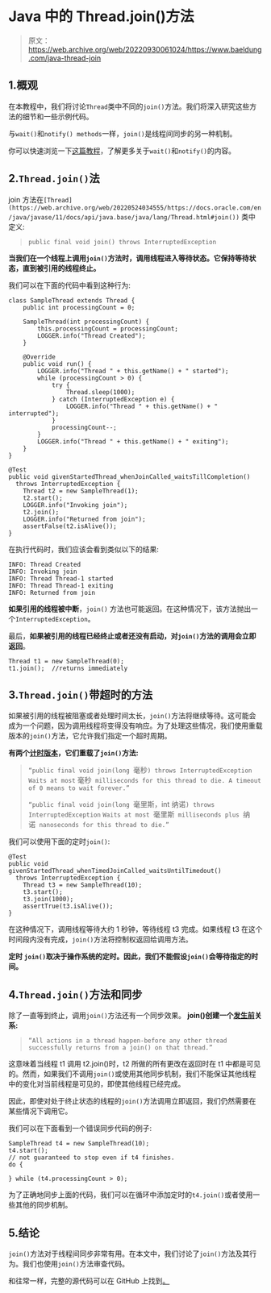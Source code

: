 # Java 中的 Thread.join()方法

> 原文：<https://web.archive.org/web/20220930061024/https://www.baeldung.com/java-thread-join>

## 1.概观

在本教程中，我们将讨论`Thread`类中不同的`join()`方法。我们将深入研究这些方法的细节和一些示例代码。

与`wait()`和`notify() methods`一样，`join()`是线程间同步的另一种机制。

你可以快速浏览一下[这篇教程](/web/20220524034555/https://www.baeldung.com/java-wait-notify)，了解更多关于`wait()`和`notify()`的内容。

## 2.`Thread.join()`法

join 方法在`[Thread](https://web.archive.org/web/20220524034555/https://docs.oracle.com/en/java/javase/11/docs/api/java.base/java/lang/Thread.html#join())` 类中定义:

> `public final void join() throws InterruptedException`
> 

**当我们在一个线程上调用`join()`方法时，调用线程进入等待状态。它保持等待状态，直到被引用的线程终止。**

我们可以在下面的代码中看到这种行为:

```
class SampleThread extends Thread {
    public int processingCount = 0;

    SampleThread(int processingCount) {
        this.processingCount = processingCount;
        LOGGER.info("Thread Created");
    }

    @Override
    public void run() {
        LOGGER.info("Thread " + this.getName() + " started");
        while (processingCount > 0) {
            try {
                Thread.sleep(1000);
            } catch (InterruptedException e) {
                LOGGER.info("Thread " + this.getName() + " interrupted");
            }
            processingCount--;
        }
        LOGGER.info("Thread " + this.getName() + " exiting");
    }
}

@Test
public void givenStartedThread_whenJoinCalled_waitsTillCompletion() 
  throws InterruptedException {
    Thread t2 = new SampleThread(1);
    t2.start();
    LOGGER.info("Invoking join");
    t2.join();
    LOGGER.info("Returned from join");
    assertFalse(t2.isAlive());
} 
```

在执行代码时，我们应该会看到类似以下的结果:

```
INFO: Thread Created
INFO: Invoking join
INFO: Thread Thread-1 started
INFO: Thread Thread-1 exiting
INFO: Returned from join
```

**如果引用的线程被中断**，`join()` 方法也可能返回。在这种情况下，该方法抛出一个`InterruptedException`。

最后，**如果被引用的线程已经终止或者还没有启动，对`join()`方法的调用会立即返回**。

```
Thread t1 = new SampleThread(0);
t1.join();  //returns immediately
```

## 3.`Thread.join()`带超时的方法

如果被引用的线程被阻塞或者处理时间太长，`join()`方法将继续等待。这可能会成为一个问题，因为调用线程将变得没有响应。为了处理这些情况，我们使用重载版本的`join()`方法，它允许我们指定一个超时周期。

**有两个[计时版本](https://web.archive.org/web/20220524034555/https://docs.oracle.com/en/java/javase/11/docs/api/java.base/java/lang/Thread.html#join(long))，它们重载了`join()`方法:**

> `“public final void join(long `毫秒`) throws InterruptedException`
> `Waits at most` 毫秒` milliseconds for this thread to die. A timeout of 0 means to wait forever.”`
> 
> `“public final void join(long `毫里斯，int 纳诺`) throws InterruptedException`
> `Waits at most `毫里斯` milliseconds plus `纳诺` nanoseconds for this thread to die.”`

我们可以使用下面的定时`join()`:

```
@Test
public void givenStartedThread_whenTimedJoinCalled_waitsUntilTimedout()
  throws InterruptedException {
    Thread t3 = new SampleThread(10);
    t3.start();
    t3.join(1000);
    assertTrue(t3.isAlive());
} 
```

在这种情况下，调用线程等待大约 1 秒钟，等待线程 t3 完成。如果线程 t3 在这个时间段内没有完成，`join()`方法将控制权返回给调用方法。

**定时 `join()`取决于操作系统的定时。因此，我们不能假设`join()`会等待指定的时间。**

## 4.`Thread.join()`方法和同步

除了一直等到终止，调用`join()`方法还有一个同步效果。 **join()创建一个[发生前](https://web.archive.org/web/20220524034555/https://docs.oracle.com/javase/specs/jls/se8/html/jls-17.html#jls-17.4.5)关系:**

> `“All actions in a thread happen-before any other thread successfully returns from a join() on that thread.”`

这意味着当线程 t1 调用 t2.join()时，t2 所做的所有更改在返回时在 t1 中都是可见的。然而，如果我们不调用`join()`或使用其他同步机制，我们不能保证其他线程中的变化对当前线程是可见的，即使其他线程已经完成。

因此，即使对处于终止状态的线程的`join()`方法调用立即返回，我们仍然需要在某些情况下调用它。

我们可以在下面看到一个错误同步代码的例子:

```
SampleThread t4 = new SampleThread(10);
t4.start();
// not guaranteed to stop even if t4 finishes.
do {

} while (t4.processingCount > 0);
```

为了正确地同步上面的代码，我们可以在循环中添加定时的`t4.join()`或者使用一些其他的同步机制。

## 5.结论

`join()`方法对于线程间同步非常有用。在本文中，我们讨论了`join()`方法及其行为。我们也使用`join()`方法审查代码。

和往常一样，完整的源代码可以在 GitHub 上找到[。](https://web.archive.org/web/20220524034555/https://github.com/eugenp/tutorials/tree/master/core-java-modules/core-java-concurrency-advanced-2)